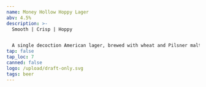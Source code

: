 ```yaml
---
name: Money Hollow Hoppy Lager
abv: 4.5%
description: >-
  Smooth | Crisp | Hoppy


  A single decoction American lager, brewed with wheat and Pilsner malt, then given a massive whirlpool addition of Citra hops. The result is a crisp, refreshing pale American lager with a pleasant hoppy aroma.
tap: false
tap_loc: 7
canned: false
logo: /upload/draft-only.svg
tags: beer
---
```

